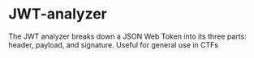 # JWT-analyzer
The JWT analyzer breaks down a JSON Web Token into its three parts: header, payload, and signature. Useful for general use in CTFs 
